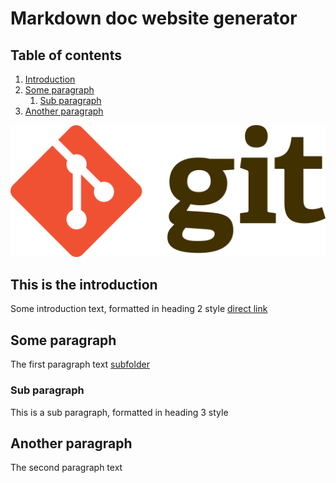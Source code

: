 # Markdown doc website generator

## Table of contents
1. [Introduction](#introduction)
2. [Some paragraph](#paragraph1)
    1. [Sub paragraph](#subparagraph1)
3. [Another paragraph](#paragraph2)

![image](./img/img.png)

## This is the introduction <a name="introduction"></a>
Some introduction text, formatted in heading 2 style
[direct link](./test.md)

## Some paragraph <a name="paragraph1"></a>
The first paragraph text
[subfolder](./testfolder/coucou.md)

### Sub paragraph <a name="subparagraph1"></a>
This is a sub paragraph, formatted in heading 3 style

## Another paragraph <a name="paragraph2"></a>
The second paragraph text